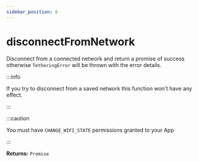 ```yaml
---
sidebar_position: 6
---
```


# disconnectFromNetwork
Disconnect from a connected network and return a promise of success otherwise `TetheringError` will be thrown with the error details.

:::info

If you try to disconnect from a saved network this function won't have any effect.

:::

:::caution

You must have `CHANGE_WIFI_STATE` permissions granted to your App

:::

**Returns:** `Promise`